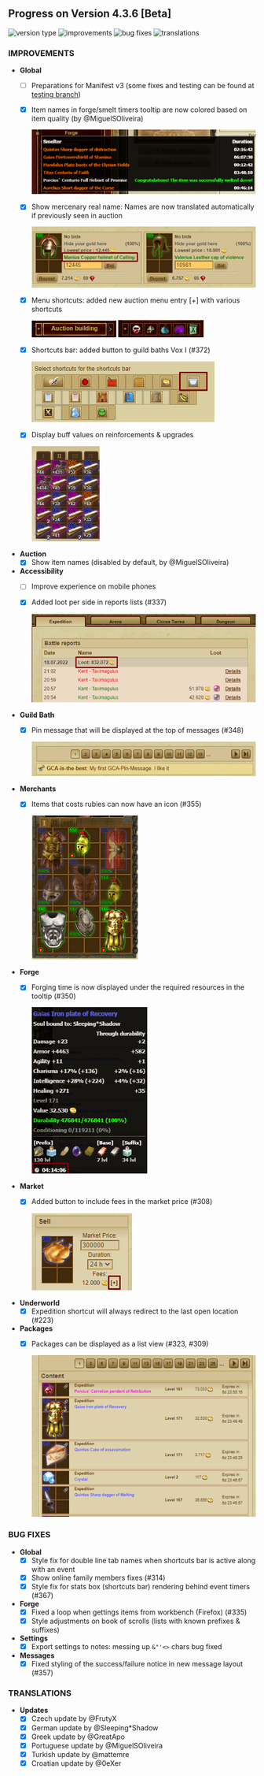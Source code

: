## Progress on Version 4.3.6 [Beta]

![version type](https://img.shields.io/badge/version-beta-yellow.svg?style=flat-square)
![improvements](https://img.shields.io/badge/improvements-13-green.svg?style=flat-square)
![bug fixes](https://img.shields.io/badge/bug%20fixes-6-red.svg?style=flat-square)
![translations](https://img.shields.io/badge/translations-6-blue.svg?style=flat-square)

### IMPROVEMENTS
- **Global**
	- [ ] Preparations for Manifest v3 (some fixes and testing can be found at [testing branch](https://github.com/DinoDevs/GladiatusCrazyAddon/tree/manifest-v3-testing))
	- [x] Item names in forge/smelt timers tooltip are now colored based on item quality (by @MiguelSOliveira)
	
		![forgesmelt_timers_colored](documentation/features/Pictures/4.3.5%20to%204.3.6/forgesmelt_timers_colored.png)
	- [x] Show mercenary real name: Names are now translated automatically if previously seen in auction
	
		![Show_item_names](documentation/features/Pictures/4.3.5%20to%204.3.6/Show_item_names.png)
	- [x] Menu shortcuts: added new auction menu entry [+] with various shortcuts
	
		![add_loot](documentation/features/Pictures/4.3.5%20to%204.3.6/add_shortcut_auction.png) ![add_loot_2](documentation/features/Pictures/4.3.5%20to%204.3.6/add_shortcut_auction_2.png)
	- [x] Shortcuts bar: added button to guild baths Vox I (#372)
	
		![add_vox1_to_shortcut_bar](documentation/features/Pictures/4.3.5%20to%204.3.6/add_vox1_to_shortcut_bar.png)
	- [x] Display buff values on reinforcements & upgrades
	
		![buff_values_reinforcements_upgrades](documentation/features/Pictures/4.3.5%20to%204.3.6/buff_values_reinforcements_upgrades.png)
- **Auction**
	- [x] Show item names (disabled by default, by @MiguelSOliveira)
- **Accessibility**
	- [ ] Improve experience on mobile phones
	- [x] Added loot per side in reports lists (#337)
		
		![add_loot](documentation/features/Pictures/4.3.5%20to%204.3.6/add_loot.png)
- **Guild Bath**
	- [x] Pin message that will be displayed at the top of messages (#348)
	
		![vox_pin_message](documentation/features/Pictures/4.3.5%20to%204.3.6/vox_pin_message.png)
- **Merchants**
	- [x] Items that costs rubies can now have an icon (#355)
	
		![show_rubin_via_icon](documentation/features/Pictures/4.3.5%20to%204.3.6/show_rubin_via_icon.png)
- **Forge**
	- [x] Forging time is now displayed under the required resources in the tooltip (#350)
	
		![smelt_time_on_tooltip](documentation/features/Pictures/4.3.5%20to%204.3.6/smelt_time_on_tooltip.png)
- **Market**
	- [x] Added button to include fees in the market price (#308)
	
		![item_fee](documentation/features/Pictures/4.3.5%20to%204.3.6/item_fee.png)
- **Underworld**
	- [x] Expedition shortcut will always redirect to the last open location (#223)
- **Packages**
	- [x] Packages can be displayed as a list view (#323, #309)
	
		![list_view](documentation/features/Pictures/4.3.5%20to%204.3.6/list_view.png)

### BUG FIXES
- **Global**
	- [x] Style fix for double line tab names when shortcuts bar is active along with an event
	- [x] Show online family members fixes (#314)
	- [x] Style fix for stats box (shortcuts bar) rendering behind event timers (#367)
- **Forge**
	- [x] Fixed a loop when gettings items from workbench (Firefox) (#335)
	- [x] Style adjustments on book of scrolls (lists with known prefixes & suffixes)
- **Settings**
	- [x] Export settings to notes: messing up `&"'<>` chars bug fixed
- **Messages**
	- [x] Fixed styling of the success/failure notice in new message layout (#357)

### TRANSLATIONS
-  **Updates**
	- [x] Czech update by @FrutyX
	- [x] German update by @Sleeping*Shadow
	- [x] Greek update by @GreatApo
	- [x] Portuguese update by @MiguelSOliveira
	- [x] Turkish update by @mattemre
	- [x] Croatian update by @0eXer
